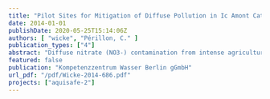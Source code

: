```yaml
---
title: "Pilot Sites for Mitigation of Diffuse Pollution in Ic Amont Catchment (Brittany)"
date: 2014-01-01
publishDate: 2020-05-25T15:14:06Z
authors: [ "wicke", "Périllon, C." ]
publication_types: ["4"]
abstract: "Diffuse nitrate (NO3-) contamination from intense agriculture adversely impacts freshwater ecosystems, and can also pose a risk to human health if receiving surface waters are used for drinking water production. Implementation of near-natural mitigation zones such as reactive swales or wetlands have been proven to be promising measures to reduce nitrate loads in agricultural drainage waters. However, the behaviour of these systems at low temperatures and its dependence on system design is not well known until now. In this part of the Aquisafe project, the behaviour of a full scale (length: 45 m) infiltration ditch and two parallel wetlands (surface flow wetland and infiltration wetland) treating drainage water of two agricultural watersheds in Brittany (France) with high nitrate concentrations in the receiving river, were constructed and monitored for 3 flow seasons in 2011, 2012 and 2013 to evaluate field scale performance of these systems. As the flow in both sites is usually restricted to winter and spring months (December – May), systems usually operate at low water temperatures of 5°C - 10°C. Tracer tests revealed shorter than designed retention times (average values for whole flow season 2013: 1.1 h for infiltration ditch, 4.3 h for infiltration wetland and 8.4 h for surface wetland) due to high inflows and preferential flow. This likely is the main reason for observed low average retention of nitrate loads of 1.5-3% during the whole flow season. However, increase of relative nitrate retention to up to 80% during low flow conditions at the end of flow season in May with higher HRT and increasing temperatures show that investigated systems generally work. Results show a stronger correlation between residence time and nitrate reduction for all three systems compared to correlation with temperature. Retention times necessary in existing systems to achieve nitrate retention >30% were 1 day for infiltration ditch and 3 days for wetlands. Performance was compared to results of two technical scale reactive swales (length: 8 m) operated for 1.5 years at two different residence times (0.4 and 2.5 days), situated at a test site of the German Federal Environmental Agency (UBA) in Berlin (Germany). Similar nitrate reduction was observed for comparable temperature and HRT values (during low flow conditions at end of flow season 2013), showing that up-scaling is a suitable approach to transfer knowledge gathered from technical scale experiments to field conditions. For the design of new mitigation systems, expected inflow volumes have to be investigated carefully in advance to ensure a sufficient residence time for effective nitrate reduction at low temperatures."
featured: false
publication: "Kompetenzzentrum Wasser Berlin gGmbH"
url_pdf: "/pdf/Wicke-2014-686.pdf"
projects: ["aquisafe-2"]
---
```


